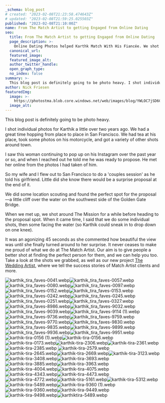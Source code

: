 ```yaml
---
_schema: blog_post
# created: "2023-02-08T21:23:58.474643Z"
# updated: "2023-02-08T21:59:25.025503Z"
published: "2023-02-08T21:10:00Z"
name: From The Match Artist to getting Engaged from Online Dating
seo:
  title: From The Match Artist to getting Engaged from Online Dating
  page_description: >-
    Online Dating Photos helped Karthk Match With His Fiancée. We shot engagement photos in San Francisco and it included a proposal.
  canonical_url:
  featured_image:
  featured_image_alt:
  author_twitter_handle:
  open_graph_type:
  no_index: false
summary: >-
  This blog post is definitely going to be photo heavy. I shot individual photos for Karthik a little over two years ago. We had a great time hopping from place to place in San Francisco. We had tea at his place, took some photos on his motorcycle, and got a ...
author: Nick Friesen
featuredImg:
  image: >-
    https://photostma.blob.core.windows.net/web/images/blog/YWLOC7jSD6C4LqeVB9uK.jpg
  image_alt:
---
```


This blog post is definitely going to be photo heavy.

I shot individual photos for Karthik a little over two years ago. We had a great time hopping from place to place in San Francisco. We had tea at his place, took some photos on his motorcycle, and got a variety of other shots around town.

I saw this woman continuing to pop up on his Instagram over the past year or so, and when I reached out he told me he was ready to propose. He met her online from the photos I had taken of him. 

So my wife and I flew out to San Francisco to do a 'couples session' as he told his girlfriend. Little did she know there would be a surprise proposal at the end of it.

We did some location scouting and found the perfect spot for the proposal—a little cliff over the water on the southwest side of the Golden Gate Bridge.

When we met up, we shot around The Mission for a while before heading to the proposal spot. When it came time, I said that we do some individual shots, then some facing the water (so Karthik could sneak in to drop down on one knee).

It was an agonizing 45 seconds as she commented how beautiful the view was until she finally turned around to her surprise. It never ceases to make me proud of what we do at The Match Artist. Our aim is to give people a better shot at finding the perfect person for them, and we can help you too. Take a look at the shots we grabbed, as well as our new project [The Wedding Artist](https://theweddingartist.com), where we tell the success stories of Match Artist clients and more.

![karthik_tira_faves-0041.webp](https://cdn.buttercms.com/qwB5RuJGQQimWXVp1lfw)![karthik_tira_faves-0057.webp](https://cdn.buttercms.com/1tEsY1pSqSGuFO7ymOyL)![karthik_tira_faves-0080.webp](https://cdn.buttercms.com/zSW093J6SZWGgzbi9jJJ)![karthik_tira_faves-0097.webp](https://cdn.buttercms.com/2hN9zHcHQV6QFqY2ZKgz)![karthik_tira_faves-0152.webp](https://cdn.buttercms.com/HpSK29fRy2z0tJlBETA9)![karthik_tira_faves-0153.webp](https://cdn.buttercms.com/I4qXAmjRySVJLkAQ1Z4N)![karthik_tira_faves-0242.webp](https://cdn.buttercms.com/Z1frE9j9QfO5AuGftcsL)![karthik_tira_faves-0245.webp](https://cdn.buttercms.com/YIynVX15SmasTeycg5Uy)![karthik_tira_faves-0251.webp](https://cdn.buttercms.com/4ddeZSpPRMmyy6sxjoPE)![karthik_tira_faves-0327.webp](https://cdn.buttercms.com/NhRLu6cQPAjBujA5N8Wg)![karthik_tira_faves-8986.webp](https://cdn.buttercms.com/E51Wm3N0TWGtYrGCdpdG)![karthik_tira_faves-9032.webp](https://cdn.buttercms.com/C66sYRBvQDGKLUSJJ0V4)![karthik_tira_faves-9039.webp](https://cdn.buttercms.com/jZ7dP1mRTR21iPjhl4A9)![karthik_tira_faves-9114 (1).webp](https://cdn.buttercms.com/yzK3VI9mQBGxpOtCPMii)![karthik_tira_faves-9736.webp](https://cdn.buttercms.com/Illr4B7pQJaxXttfFUWI)![karthik_tira_faves-9759.webp](https://cdn.buttercms.com/wm3h3eQhTamuA4cAg4M6)![karthik_tira_faves-9770.webp](https://cdn.buttercms.com/HvLhQMNjQuWOnFMHKO28)![karthik_tira_faves-9830.webp](https://cdn.buttercms.com/HZ2lQhs9RBupEeUJHGlr)![karthik_tira_faves-9835.webp](https://cdn.buttercms.com/4aAzNtATBGO8gFjdmjHd)![karthik_tira_faves-9899.webp](https://cdn.buttercms.com/lBvuuK6Rr2TnyUz9ADnx)![karthik_tira_faves-9936.webp](https://cdn.buttercms.com/3aDoNHjQKamxwqxN17NA)![karthik_tira_faves-9951.webp](https://cdn.buttercms.com/o7aRti9fTj6R31A5rtAc)![karthik-tira-0156 (1).webp](https://cdn.buttercms.com/NAumG7D0QWxtjeDtnkfD)![karthik-tira-0156.webp](https://cdn.buttercms.com/7qBWHS2R3muomK8B8muT)![karthik-tira-0173.webp](https://cdn.buttercms.com/fiygYbaET367ihRlBe3Z)![karthik-tira-2306.webp](https://cdn.buttercms.com/hDCFfwYXQaSfBBJQfwqh)![karthik-tira-2361.webp](https://cdn.buttercms.com/uD8CgDlITK6epbPj110b)![karthik-tira-2385.webp](https://cdn.buttercms.com/jO1iZwjFSSi0CLUsboZa) ![karthik-tira-2579.webp](https://cdn.buttercms.com/1vekiKRHSD6LGAggcQdZ)![karthik-tira-2645.webp](https://cdn.buttercms.com/AcYpQWgJSxeU2oIRPgoX)![karthik-tira-2669.webp](https://cdn.buttercms.com/EsJINWaXTcdRllIUZlWn)![karthik-tira-3123.webp](https://cdn.buttercms.com/K7XJN2LZSwyWnpQ8l1K5)![karthik-tira-3408.webp](https://cdn.buttercms.com/bJ6Xx24sQjqp0LE0wEld)![karthik-tira-3693.webp](https://cdn.buttercms.com/Su0M2kOwTGGFhegxiYel)![karthik-tira-3885.webp](https://cdn.buttercms.com/hmtqtPQxQh2TD3A6YAgU)![karthik-tira-3963.webp](https://cdn.buttercms.com/L7m0WrGvQUC7LcvpcEQn)![karthik-tira-4004.webp](https://cdn.buttercms.com/8I75NVKPTZuNcYi7sr0w)![karthik-tira-4075.webp](https://cdn.buttercms.com/brt8254RSJ2xYMtcpsQB)![karthik-tira-4343.webp](https://cdn.buttercms.com/iMDvC2IaQHaryK9YtYoK)![karthik-tira-4473.webp](https://cdn.buttercms.com/7UMeB8FIRFeD307hDELM)![karthik-tira-4772.webp](https://cdn.buttercms.com/PDZZXWezRpaMqgWiurvB)![karthik-tira-5161.webp](https://cdn.buttercms.com/q3nD3W4RtmbnGJgcUoWZ)![karthik-tira-5312.webp](https://cdn.buttercms.com/3UrZgJ2XRrNDWnZATjCw)![karthik-tira-5489.webp](https://cdn.buttercms.com/QjsrKrfRX67lDMMcbSV0)![karthik-tira-9360 (1).webp](https://cdn.buttercms.com/C7mFZyc6Rs5h18lMP3HI)![karthik-tira-9360.webp](https://cdn.buttercms.com/8Y3w0YDjQqmJBGB7BsPr)![karthik-tira-9449.webp](https://cdn.buttercms.com/gJO1EXqRRqs5QiDNu4PP)![karthik-tira-9498.webp](https://cdn.buttercms.com/34mIWsslReabJRmStg3S)![karthiktira-5489.webp](https://cdn.buttercms.com/VoeD12V6Qdyp9oGpxPHi)